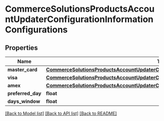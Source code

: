 # CommerceSolutionsProductsAccountUpdaterConfigurationInformationConfigurations

## Properties
Name | Type | Description | Notes
------------ | ------------- | ------------- | -------------
**master_card** | [**CommerceSolutionsProductsAccountUpdaterConfigurationInformationConfigurationsMasterCard**](CommerceSolutionsProductsAccountUpdaterConfigurationInformationConfigurationsMasterCard.md) |  | [optional] 
**visa** | [**CommerceSolutionsProductsAccountUpdaterConfigurationInformationConfigurationsVisa**](CommerceSolutionsProductsAccountUpdaterConfigurationInformationConfigurationsVisa.md) |  | [optional] 
**amex** | [**CommerceSolutionsProductsAccountUpdaterConfigurationInformationConfigurationsAmex**](CommerceSolutionsProductsAccountUpdaterConfigurationInformationConfigurationsAmex.md) |  | [optional] 
**preferred_day** | **float** |  | [optional] 
**days_window** | **float** |  | [optional] 

[[Back to Model list]](../README.md#documentation-for-models) [[Back to API list]](../README.md#documentation-for-api-endpoints) [[Back to README]](../README.md)


